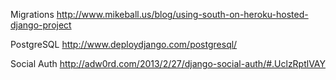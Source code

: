 Migrations
    http://www.mikeball.us/blog/using-south-on-heroku-hosted-django-project

PostgreSQL
    http://www.deploydjango.com/postgresql/

Social Auth
    http://adw0rd.com/2013/2/27/django-social-auth/#.UclzRptlVAY